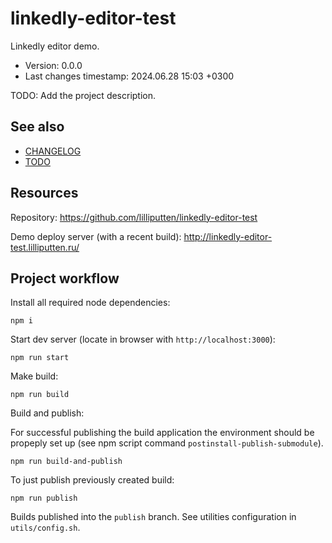 <!--
@since 2024.05.07, 19:34
@changed 2024.05.07, 19:34
-->

# linkedly-editor-test

Linkedly editor demo.

- Version: 0.0.0
- Last changes timestamp: 2024.06.28 15:03 +0300

TODO: Add the project description.

## See also

- [CHANGELOG](CHANGELOG.md)
- [TODO](TODO.md)

## Resources

Repository: https://github.com/lilliputten/linkedly-editor-test

Demo deploy server (with a recent build): http://linkedly-editor-test.lilliputten.ru/

## Project workflow

Install all required node dependencies:

```
npm i
```

Start dev server (locate in browser with `http://localhost:3000`):

```
npm run start
```

Make build:

```
npm run build
```

Build and publish:

For successful publishing the build application the environment should be
propeply set up (see npm script command `postinstall-publish-submodule`).

```
npm run build-and-publish
```

To just publish previously created build:

```
npm run publish
```

Builds published into the `publish` branch. See utilities configuration in
`utils/config.sh`.
